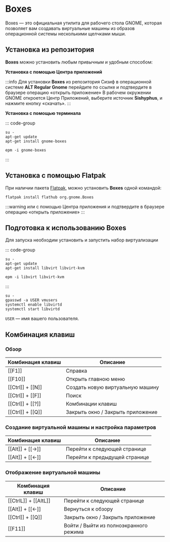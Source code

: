 # Boxes

Boxes — это официальная утилита для рабочего стола GNOME, которая позволяет вам создавать виртуальные машины из образов операционной системы несколькими щелчками мыши.

## Установка из репозитория

**Boxes** можно установить любым привычным и удобным способом:

**Установка с помощью Центра приложений**

:::info
Для установки **Boxes** из репозитория Сизиф в операционной системе **ALT Regular Gnome** перейдите по ссылке [<Badge type="tip" text="установить Boxes" />](appstream://org.gnome.Boxes) и подтвердите в браузере операцию «открыть приложение»
В рабочем окружении GNOME откроется Центр Приложений, выберите источник **Sishyphus**, и нажмите кнопку «скачать». 
::: 

**Установка c помощью терминала**

::: code-group

```shell[apt-get]
su -
apt-get update
apt-get install gnome-boxes
```         
```shell[epm]
epm -i gnome-boxes
```
:::

## Установка c помощью Flatpak

При наличии пакета [Flatpak](/flatpak), можно установить **Boxes** одной командой:

```shell
flatpak install flathub org.gnome.Boxes
```

:::warning или
с помощью Центра приложения [<Badge type="warning" text="установить Boxes" />](appstream://org.gnome.Boxes) и подтвердите в браузере операцию «открыть приложение»
::: 

## Подготовка к использованию Boxes

Для запуска необходим установить и запустить набор виртуализации

::: code-group

```shell[apt-get]
su -
apt-get update
apt-get install libvirt libvirt-kvm
```
```shell[epm]
epm -i libvirt libvirt-kvm
```

:::

```shell
su -
gpasswd -a USER vmusers
systemctl enable libvirtd
systemctl start libvirtd
```

`USER` — имя вашего пользователя.

## Комбинация клавиш

### Обзор 

| Комбинация клавиш |      Описание      | 
| ----------------- | ------------------ |
| [[F1]] | Справка |
| [[F10]] | Открыть главною меню |
| [[Ctrl]] + [[N]] | Создать новую виртуальную машину |
| [[Ctrl]] + [[F]] | Поиск |
| [[Ctrl]] + [[?]] | Комбинации клавиш |
| [[Ctrl]] + [[Q]] | Закрыть окно / Закрыть приложение |

### Создание виртуальной машины и настройка параметров

| Комбинация клавиш |      Описание      | 
| ----------------- | ------------------ |
| [[Alt]] + [[→]] | Перейти к следующей странице |
| [[Alt]] + [[←]] | Перейти к предыдущей странице |

### Отображение виртуальной машины

| Комбинация клавиш |      Описание      | 
| ----------------- | ------------------ |
| [[CtrlL]] + [[AltL]] | Перейти к следующей странице |
| [[Alt]] + [[←]] | Вернуться к обзору |
| [[Ctrl]] + [[Q]] | Закрыть окно / Закрыть приложение |
| [[F11]] | Войти / Выйти из полноэкранного режима |